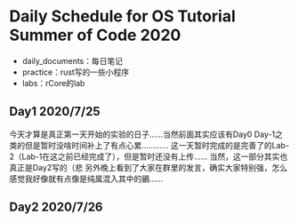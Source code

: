 # Daily Schedule for OS Tutorial Summer of Code 2020

- daily_documents：每日笔记
- practice：rust写的一些小程序
- labs：rCore的lab

## Day1 2020/7/25
  今天才算是真正第一天开始的实验的日子……当然前面其实应该有Day0 Day-1之类的但是暂时没啥时间补上了有点心累…………
  这一天暂时完成的是完善了的Lab-2（Lab-1在这之前已经完成了），但是暂时还没有上传……
  当然，这一部分其实也真正是Day2写的（悲
  另外晚上看到了大家在群里的发言，确实大家特别强，怎么感觉我好像就有点像是纯属混入其中的鶸……
  
## Day2 2020/7/26
  
